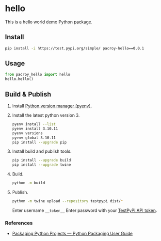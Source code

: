 # hello

This is a hello world demo Python package.

## Install

```sh
pip install -i https://test.pypi.org/simple/ pacroy-hello==0.0.1
```

## Usage

```python
from pacroy_hello import hello
hello.hello()
```

## Build & Publish

1. Install [Python version manager (pyenv)](https://github.com/pyenv/pyenv#installation).
2. Install the latest python version 3.

   ```sh
   pyenv install --list
   pyenv install 3.10.11
   pyenv versions
   pyenv global 3.10.11
   pip install --upgrade pip
   ```
3. Install build and publish tools.

   ```sh
   pip install --upgrade build
   pip install --upgrade twine
   ```

4. Build.

   ```sh
   python -m build
   ```

5. Publish.

   ```sh
   python -m twine upload --repository testpypi dist/*
   ```

   Enter username `__token__`
   Enter password with your [TestPyPi API token](https://test.pypi.org/manage/account/token/).

### References

- [Packaging Python Projects — Python Packaging User Guide](https://packaging.python.org/en/latest/tutorials/packaging-projects/)